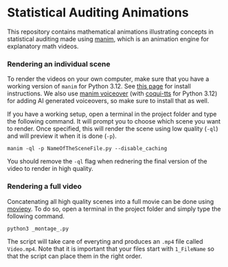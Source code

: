 # Statistical Auditing Animations

This repository contains mathematical animations illustrating concepts in statistical auditing made using [manim](https://github.com/ManimCommunity/manim), which is an animation engine for explanatory math videos.

### Rendering an individual scene

To render the videos on your own computer, make sure that you have a working version of `manim` for Python 3.12. See [this page](https://docs.manim.community/en/stable/installation.html) for install instructions. We also use [manim voiceover](https://voiceover.manim.community/en/stable/index.html) (with [coqui-tts](https://github.com/idiap/coqui-ai-TTS/tree/dev#installation) for Python 3.12) for adding AI generated voiceovers, so make sure to install that as well.

If you have a working setup, open a terminal in the project folder and type the following command. It will prompt you to choose which scene you want to render. Once specified, this will render the scene using low quality (`-ql`) and will preview it when it is done (`-p`).

```
manim -ql -p NameOfTheSceneFile.py --disable_caching
```

You should remove the `-ql` flag when rednering the final version of the video to render in high quality.

### Rendering a full video

Concatenating all high quality scenes into a full movie can be done using [moviepy](https://www.google.com/search?client=safari&rls=en&q=moviepy&ie=UTF-8&oe=UTF-8). To do so, open a terminal in the project folder and simply type the following command.

```
python3 _montage_.py
```

The script will take care of everyting and produces an `.mp4` file called `Video.mp4`. Note that it is important that your files start with `1_FileName` so that the script can place them in the right order.
